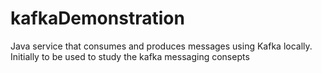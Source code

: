 # kafkaDemonstration
Java service that consumes and produces messages using Kafka locally. Initially to be used to study the kafka messaging consepts
